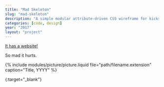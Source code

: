 ```yaml
---
title: "Mad Skeleton"
slug: "mad-skeleton"
description: "A simple modular attribute-driven CSS wireframe for kickstarting web projects."
categories: [code, design]
year: "2017"
layout: "project"
---
```


[It has a website!][mad-skeleton]

So mad it hurts.

{% include modules/picture/picture.liquid file="path/filename.extension" caption="Title, YYYY" %}

[mad-skeleton]: http://mad-skeleton.magicznyleszek.xyz
{:target="_blank"}
